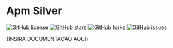 # Apm Silver
[![GitHub license](https://img.shields.io/github/license/clcmo/mifeedbot?style=for-the-badge)](https://github.com/clcmo/mifeedbot)
[![GitHub stars](https://img.shields.io/github/stars/clcmo/mifeedbot?style=for-the-badge)](https://github.com/clcmo/mifeedbot/stargazers)
[![GitHub forks](https://img.shields.io/github/forks/clcmo/mifeedbot?style=for-the-badge)](https://github.com/clcmo/mifeedbot/network)
[![GitHub issues](https://img.shields.io/github/issues/clcmo/mifeedbot?style=for-the-badge)](https://github.com/clcmo/mifeedbot/issues)

{INSIRA DOCUMENTAÇÃO AQUI}
